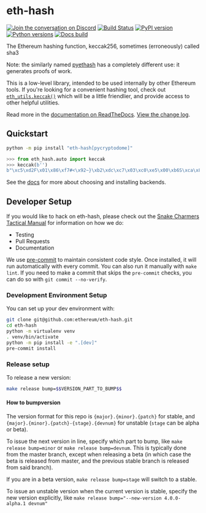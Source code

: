 # eth-hash

[![Join the conversation on Discord](https://img.shields.io/discord/809793915578089484?color=blue&label=chat&logo=discord&logoColor=white)](https://discord.gg/GHryRvPB84)
[![Build Status](https://circleci.com/gh/ethereum/eth-hash.svg?style=shield)](https://circleci.com/gh/ethereum/eth-hash)
[![PyPI version](https://badge.fury.io/py/eth-hash.svg)](https://badge.fury.io/py/eth-hash)
[![Python versions](https://img.shields.io/pypi/pyversions/eth-hash.svg)](https://pypi.python.org/pypi/eth-hash)
[![Docs build](https://readthedocs.org/projects/eth-hash/badge/?version=latest)](https://eth-hash.readthedocs.io/en/latest/?badge=latest)

The Ethereum hashing function, keccak256, sometimes (erroneously) called sha3

Note: the similarly named [pyethash](https://github.com/ethereum/ethash)
has a completely different use: it generates proofs of work.

This is a low-level library, intended to be used internally by other Ethereum tools.
If you're looking for a convenient hashing tool, check out
[`eth_utils.keccak()`](https://eth-utils.readthedocs.io/en/stable/utilities.html#keccak-bytes-int-bool-text-str-hexstr-str-bytes)
which will be a little friendlier, and provide access to other helpful utilities.

Read more in the [documentation on ReadTheDocs](https://eth-hash.readthedocs.io/). [View the change log](https://eth-hash.readthedocs.io/en/latest/release_notes.html).

## Quickstart

```sh
python -m pip install "eth-hash[pycryptodome]"
```

```py
>>> from eth_hash.auto import keccak
>>> keccak(b'')
b"\xc5\xd2F\x01\x86\xf7#<\x92~}\xb2\xdc\xc7\x03\xc0\xe5\x00\xb6S\xca\x82';{\xfa\xd8\x04]\x85\xa4p"
```

See the [docs](http://eth-hash.readthedocs.io/en/latest/quickstart.html#quickstart)
for more about choosing and installing backends.

## Developer Setup

If you would like to hack on eth-hash, please check out the [Snake Charmers
Tactical Manual](https://github.com/ethereum/snake-charmers-tactical-manual)
for information on how we do:

- Testing
- Pull Requests
- Documentation

We use [pre-commit](https://pre-commit.com/) to maintain consistent code style. Once
installed, it will run automatically with every commit. You can also run it manually
with `make lint`. If you need to make a commit that skips the `pre-commit` checks, you
can do so with `git commit --no-verify`.

### Development Environment Setup

You can set up your dev environment with:

```sh
git clone git@github.com:ethereum/eth-hash.git
cd eth-hash
python -m virtualenv venv
. venv/bin/activate
python -m pip install -e ".[dev]"
pre-commit install
```

### Release setup

To release a new version:

```sh
make release bump=$$VERSION_PART_TO_BUMP$$
```

#### How to bumpversion

The version format for this repo is `{major}.{minor}.{patch}` for stable, and
`{major}.{minor}.{patch}-{stage}.{devnum}` for unstable (`stage` can be alpha or beta).

To issue the next version in line, specify which part to bump,
like `make release bump=minor` or `make release bump=devnum`. This is typically done from the
master branch, except when releasing a beta (in which case the beta is released from master,
and the previous stable branch is released from said branch).

If you are in a beta version, `make release bump=stage` will switch to a stable.

To issue an unstable version when the current version is stable, specify the
new version explicitly, like `make release bump="--new-version 4.0.0-alpha.1 devnum"`
